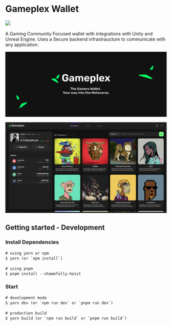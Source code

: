 # Gameplex Wallet

<a href="https://www.chromatic.com/library?appId=62affb5a59a0afbdd86c13fc" target="_blank"><img src="https://raw.githubusercontent.com/storybooks/brand/master/badge/badge-storybook.svg"></a>


A Gaming Community Focused wallet with integrations with Unity and Unreal Engine. Uses a Secure backend infrastraucture to communicate with any application.

![](Banner.png)

![](GameplexWallet.png)

## Getting started - Development

### Install Dependencies

```
# using yarn or npm
$ yarn (or `npm install`)

# using pnpm
$ pnpm install --shamefully-hoist
```

### Start

```
# development mode
$ yarn dev (or `npm run dev` or `pnpm run dev`)

# production build
$ yarn build (or `npm run build` or `pnpm run build`)
```

